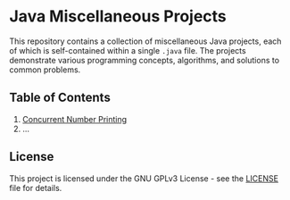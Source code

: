 # Java Miscellaneous Projects

This repository contains a collection of miscellaneous Java projects, each of which is self-contained within a single `.java` file. The projects demonstrate various programming concepts, algorithms, and solutions to common problems.

## Table of Contents

1. [Concurrent Number Printing](./projects/concurrent-number-printing/README.md)
2. ...


## License
This project is licensed under the GNU GPLv3 License - see the [LICENSE](LICENSE) file for details.

